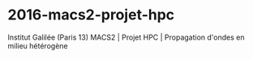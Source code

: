 # 2016-macs2-projet-hpc
Institut Galilée (Paris 13) MACS2 | Projet HPC | Propagation d'ondes en milieu hétérogène
